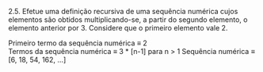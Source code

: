 2.5. Efetue uma definição recursiva de uma sequência numérica cujos elementos são obtidos multiplicando-se, a partir do segundo elemento, o elemento anterior por 3. Considere que o primeiro elemento vale 2. 


Primeiro termo da sequência numérica ≡ 2  
Termos da sequência numérica ≡ 3 * [n-1] para n > 1 
Sequência numérica ≡ [6, 18, 54, 162, ...]